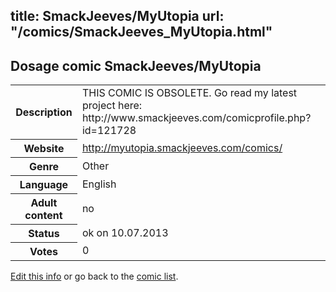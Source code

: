 title: SmackJeeves/MyUtopia
url: "/comics/SmackJeeves_MyUtopia.html"
---
Dosage comic SmackJeeves/MyUtopia
-----------------------------------------

<p id="msg"></p>
<script type="text/javascript">
if (window.location.search === '?edit_info_mail=sent_ok') {
  var elem = document.getElementById("msg");
  elem.innerHTML = 'Edited information sucessfully sent for review, which is usually done daily. Thanks!';
  elem.className = 'ok';
}
</script>
<table class="comicinfo">
<tr>
<th>Description</th><td>THIS COMIC IS OBSOLETE. Go read my latest project here: http://www.smackjeeves.com/comicprofile.php?id=121728</td>
</tr>
<tr>
<th>Website</th><td><a href="http://myutopia.smackjeeves.com/comics/">http://myutopia.smackjeeves.com/comics/</a></td>
</tr>
<tr>
<th>Genre</th><td>Other</td>
</tr>
<tr>
<th>Language</th><td>English</td>
</tr>
<tr>
<th>Adult content</th><td>no</td>
</tr>
<tr>
<th>Status</th><td>ok on 10.07.2013</td>
</tr>
<tr>
<th>Votes</th><td>0</td>
</tr>
</table>

[Edit this info](SmackJeeves_MyUtopia_edit.html) or go back to the [comic list](../comic-index.html).
